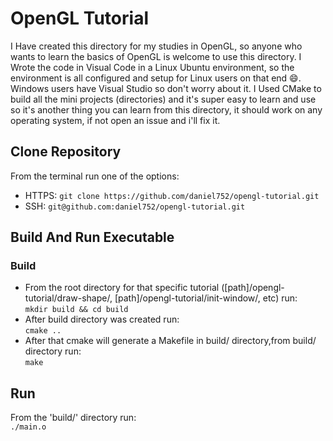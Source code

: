 # OpenGL Tutorial
I Have created this directory for my studies in OpenGL, so anyone who wants to learn the basics of OpenGL is welcome to use this directory.
I Wrote the code in Visual Code in a Linux Ubuntu environment, so the environment is all configured and setup for Linux users on that end 😄.
Windows users have Visual Studio so don't worry about it. I Used CMake to build all the mini projects (directories) and it's super easy to learn and use so it's another thing you can learn from this directory, it should work on any operating system, if not open an issue and i'll fix it.

## Clone Repository
From the terminal run one of the options:<br>
- HTTPS: ``git clone https://github.com/daniel752/opengl-tutorial.git``<br>
- SSH: ``git@github.com:daniel752/opengl-tutorial.git``

## Build And Run Executable
### Build
- From the root directory for that specific tutorial ([path]/opengl-tutorial/draw-shape/, [path]/opengl-tutorial/init-window/, etc) run:<br> 
``mkdir build && cd build``<br>
- After build directory was created run:<br>
``cmake ..``<br>
- After that cmake will generate a Makefile in build/ directory,from build/ directory run:<br>
 ``make``<br>
## Run
From the 'build/' directory run:<br>
``./main.o``
